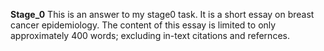 **Stage_0**
This is an answer to my stage0 task.
It is a short essay on breast cancer epidemiology.
The content of this essay is limited to only approximately 400 words; excluding in-text citations and refernces. 
